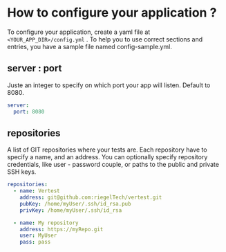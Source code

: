 # How to configure your application ?

To configure your application, create a yaml file at ` <YOUR_APP_DIR>/config.yml` . To help you
to use correct sections and entries, you have a sample file named config-sample.yml.

## server : port

Juste an integer to specify on which port your app will listen. Default to 8080.

```yaml
server:
  port: 8080
```

## repositories

A list of GIT repositories where your tests are. Each repository have to specify a name, and an address.
You can optionally specify repository credentials, like user - password couple,
or paths to the public and private SSH keys.

```yaml
repositories:
  - name: Vertest
    address: git@github.com:riegelTech/vertest.git
    pubKey: /home/myUser/.ssh/id_rsa.pub
    privKey: /home/myUser/.ssh/id_rsa

  - name: My repository
    address: https://myRepo.git
    user: MyUser
    pass: pass
```
